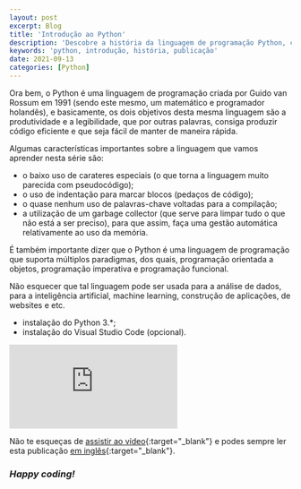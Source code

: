 ```yaml
---
layout: post
excerpt: Blog
title: 'Introdução ao Python'
description: 'Descobre a história da linguagem de programação Python, como surgiu e os seus pontos fortes. Obtém respostas às tuas dúvidas com o resumo apresentado.'
keywords: 'python, introdução, história, publicação'
date: 2021-09-13
categories: [Python]
---
```


Ora bem, o Python é uma linguagem de programação criada por Guido van Rossum em 1991 (sendo este mesmo, um matemático e programador holandês), e basicamente, os dois objetivos desta mesma linguagem são a produtividade e a legibilidade, que por outras palavras, consiga produzir código eficiente e que seja fácil de manter de maneira rápida.

Algumas características importantes sobre a linguagem que vamos aprender nesta série são:

- o baixo uso de carateres especiais (o que torna a linguagem muito parecida com pseudocódigo);
- o uso de indentação para marcar blocos (pedaços de código);
- o quase nenhum uso de palavras-chave voltadas para a compilação;
- a utilização de um garbage collector (que serve para limpar tudo o que não está a ser preciso), para que assim, faça uma gestão automática relativamente ao uso da memória.

É também importante dizer que o Python é uma linguagem de programação que suporta múltiplos paradigmas, dos quais, programação orientada a objetos, programação imperativa e programação funcional.

Não esquecer que tal linguagem pode ser usada para a análise de dados, para a inteligência artificial, machine learning, construção de aplicações, de websites e etc.

- instalação do Python 3.\*;
- instalação do Visual Studio Code (opcional).

<div class="video-container">
  <iframe src="https://www.youtube.com/embed/H4PE1xN4AGM" frameborder="0" allowfullscreen></iframe>
</div>

Não te esqueças de [assistir ao vídeo](https://youtu.be/H4PE1xN4AGM){:target="\_blank"} e podes sempre ler esta publicação [em inglês](https://nelsonsilvadev.com/blog/20210913/introduction-to-python/){:target="\_blank"}.

### _Happy coding!_
